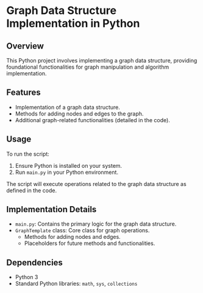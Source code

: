 # Graph Data Structure Implementation in Python

## Overview
This Python project involves implementing a graph data structure, providing foundational functionalities for graph manipulation and algorithm implementation.

## Features
- Implementation of a graph data structure.
- Methods for adding nodes and edges to the graph.
- Additional graph-related functionalities (detailed in the code).

## Usage
To run the script:
1. Ensure Python is installed on your system.
2. Run `main.py` in your Python environment.

The script will execute operations related to the graph data structure as defined in the code.

## Implementation Details
- `main.py`: Contains the primary logic for the graph data structure.
- `GraphTemplate` class: Core class for graph operations.
    - Methods for adding nodes and edges.
    - Placeholders for future methods and functionalities.

## Dependencies
- Python 3
- Standard Python libraries: `math`, `sys`, `collections`

